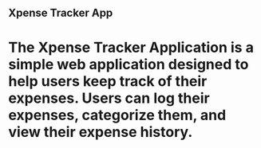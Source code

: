 ## Xpense Tracker App
# The Xpense Tracker Application is a simple web application designed to help users keep track of their expenses. Users can log their expenses, categorize them, and view their expense history.
